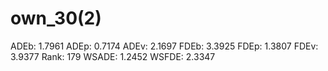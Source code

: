 # own_30(2)

ADEb: 1.7961
ADEp: 0.7174
ADEv: 2.1697
FDEb: 3.3925
FDEp: 1.3807
FDEv: 3.9377
Rank: 179
WSADE: 1.2452
WSFDE: 2.3347